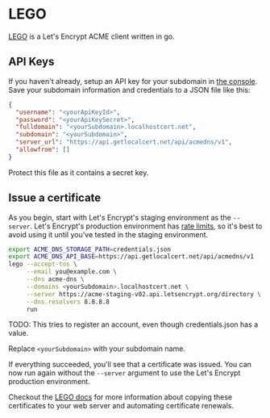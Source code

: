 # LEGO

[LEGO](https://github.com/go-acme/lego) is a Let's Encrypt ACME client written in go.

## API Keys

If you haven't already, setup an API key for your subdomain in [the console](https://console.getlocalcert.net/).
Save your subdomain information and credentials to a JSON file like this:

``` json title="credentials.json"
{
  "username": "<yourApiKeyId>",
  "password": "<yourApiKeySecret>",
  "fulldomain": "<yourSubdomain>.localhostcert.net",
  "subdomain": "<yourSubdomain>",
  "server_url": "https://api.getlocalcert.net/api/acmedns/v1",
  "allowfrom": []
}
```

Protect this file as it contains a secret key.

## Issue a certificate

As you begin, start with Let's Encrypt's staging environment as the `--server`.
Let's Encrypt's production environment has [rate limits](https://letsencrypt.org/docs/rate-limits/), so it's best to avoid using it until you've tested in the staging environment.

``` bash
export ACME_DNS_STORAGE_PATH=credentials.json
export ACME_DNS_API_BASE=https://api.getlocalcert.net/api/acmedns/v1
lego --accept-tos \
     --email you@example.com \
     --dns acme-dns \
     --domains <yourSubdomain>.localhostcert.net \
     --server https://acme-staging-v02.api.letsencrypt.org/directory \
     --dns.resolvers 8.8.8.8
     run
```

TODO: This tries to register an account, even though credentials.json has a value.

Replace `<yourSubdomain>` with your subdomain name.

If everything succeeded, you'll see that a certificate was issued.
You can now run again without the `--server` argument to use the Let's Encrypt production environment.

Checkout the [LEGO docs](https://go-acme.github.io/lego/) for more information about copying these certificates to your web server and automating certificate renewals.

